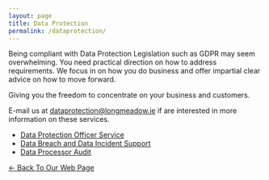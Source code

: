 ```yaml
---
layout: page
title: Data Protection
permalink: /dataprotection/
---
```

Being compliant with Data Protection Legislation such as GDPR may seem overwhelming. You need practical direction on how to address requirements. We focus in on how you do business and offer impartial clear advice on how to move forward.  

Giving you the freedom to concentrate on your business and customers.

E-mail us at [dataprotection@longmeadow.ie](mailto:dataprotection@longmeadow.ie) if are interested in more information on these services.

* [Data Protection Officer Service](../services/dpoServices)
* [Data Breach and Data Incident Support](../services/databreach)
* [Data Processor Audit](../services/dcAudit)

[<- Back To Our Web Page](../.)
